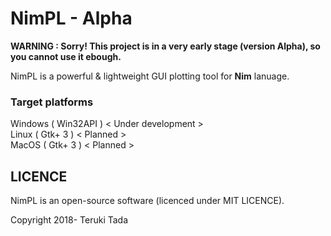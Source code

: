 # NimPL - Alpha
**WARNING : Sorry! This project is in a very early stage (version Alpha), so you cannot use it ebough.**

NimPL is a powerful & lightweight GUI plotting tool for **Nim** lanuage.

### Target platforms
Windows ( Win32API ) < Under development ><br>
Linux ( Gtk+ 3 ) < Planned ><br>
MacOS ( Gtk+ 3 ) < Planned ><br>

## LICENCE
NimPL is an open-source software (licenced under MIT LICENCE).

Copyright 2018- Teruki Tada
